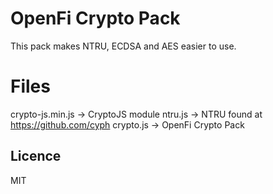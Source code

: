 # OpenFi Crypto Pack

This pack makes NTRU, ECDSA and AES easier to use.


# Files

crypto-js.min.js -> CryptoJS module
ntru.js -> NTRU found at https://github.com/cyph
crypto.js -> OpenFi Crypto Pack

## Licence

MIT